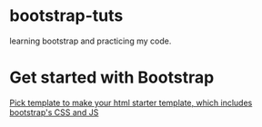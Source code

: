 # bootstrap-tuts
learning bootstrap and practicing my code.

<!--first we are going to add the !doctype template-->
<h1>Get started with Bootstrap</h1>

<a href="https://getbootstrap.com/docs/5.3/getting-started/introduction/"> Pick template to make your html starter template, which includes bootstrap's CSS and JS</a>


